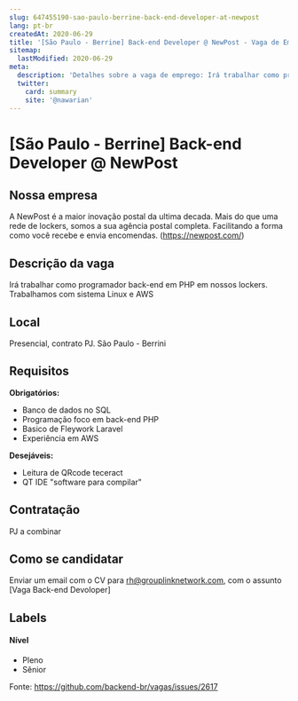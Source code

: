 ```yaml
---
slug: 647455190-sao-paulo-berrine-back-end-developer-at-newpost
lang: pt-br
createdAt: 2020-06-29
title: '[São Paulo - Berrine] Back-end Developer @ NewPost - Vaga de Emprego'
sitemap:
  lastModified: 2020-06-29
meta:
  description: 'Detalhes sobre a vaga de emprego: Irá trabalhar como programador back-end em PHP em nossos lockers. Trabalhamos com sistema Linux e AWS'
  twitter:
    card: summary
    site: '@nawarian'
---
```


# [São Paulo - Berrine] Back-end Developer @ NewPost

<!-- 
==================================================
POR FAVOR, SÓ POSTE SE A VAGA FOR PARA BACK-END!

Não faça distinção de gênero no título da vaga.

Use: "Back-End Developer" ao invés de 
"Desenvolvedor Back-End" \o/

Exemplo: `[São Paulo] Back-End Developer @ NOME DA EMPRESA`
==================================================
-->

## Nossa empresa
A NewPost é a maior inovação postal da ultima decada. Mais do que uma rede de lockers, somos a sua agência postal completa. Facilitando a forma como você recebe e envia encomendas. (https://newpost.com/)

## Descrição da vaga
Irá trabalhar como programador back-end em PHP em nossos lockers. Trabalhamos com sistema Linux e AWS

## Local
Presencial, contrato PJ. São Paulo - Berrini

## Requisitos

**Obrigatórios:**
- Banco de dados no SQL
- Programação foco em back-end PHP
- Basico de Fleywork Laravel
- Experiência em AWS

**Desejáveis:**
- Leitura de QRcode teceract
- QT IDE "software para compilar"

## Contratação

PJ a combinar

## Como se candidatar

Enviar um email com o CV para rh@grouplinknetwork.com, com o assunto [Vaga Back-end Devoloper]

## Labels
<!-- retire os labels que não fazem sentido à vaga -->

#### Nível
- Pleno
- Sênior





Fonte: https://github.com/backend-br/vagas/issues/2617